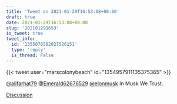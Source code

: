 ```yaml
---
title: 'Tweet on 2021-01-29T16:53:08+00:00'
draft: true
date: 2021-01-29T16:53:08+00:00
slug: '202101291653'
is_tweet: true
tweet_info:
  id: '1355076502027526151'
  type: 'reply'
  is_thread: False
---
```




{{< tweet user="marscolonybeach" id="1354957911135375365" >}}

[@alifarhat79](https://x.com/alifarhat79) [@Emerald62676529](https://x.com/Emerald62676529) [@elonmusk](https://x.com/elonmusk) In Musk We Trust.

[Discussion](https://x.com/sytelus/status/1355076502027526151)
